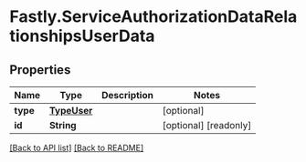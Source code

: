 # Fastly.ServiceAuthorizationDataRelationshipsUserData

## Properties

Name | Type | Description | Notes
------------ | ------------- | ------------- | -------------
**type** | [**TypeUser**](TypeUser.md) |  | [optional] 
**id** | **String** |  | [optional] [readonly] 


[[Back to API list]](../../README.md#endpoints) [[Back to README]](../../README.md)
